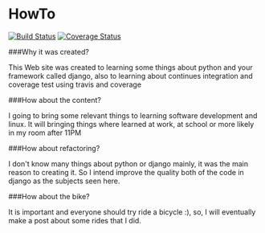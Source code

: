 HowTo
==========

[![Build Status](https://travis-ci.org/vitoratair/vitoratair.svg?branch=master)](https://travis-ci.org/vitoratair/vitoratair)
[![Coverage Status](https://coveralls.io/repos/vitoratair/vitoratair/badge.png)](https://coveralls.io/r/vitoratair/vitoratair)


###Why it was created?


This Web site was created to learning some things about python and your framework called django, also to learning about continues integration and coverage test using travis and coverage 

###How about the content?

I going to bring some relevant things to learning software development and linux. It will bringing things where learned at work, at school or more likely in my room after 11PM

###How about refactoring?

I don't know many things about python or django mainly, it was the main reason to creating it. So I intend improve the quality both of the code in django as the subjects seen here. 


###How about the bike?

It is important and everyone should try ride a bicycle :), so, I will eventually make a post about some rides that I did.

